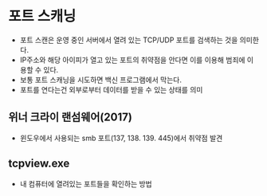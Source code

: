 # 포트 스캐닝
* 포트 스캔은 운영 중인 서버에서 열려 있는 TCP/UDP 포트를 검색하는 것을 의미한다.
* IP주소와 해당 아이피가 열고 있는 포트의 취약점을 안다면 이를 이용해 범죄에 이용할 수 있다.
* 보통 포트 스캐닝을 시도하면 백신 프로그램에서 막는다.
* 포트를 연다는건 외부로부터 데이터를 받을 수 있는 상태를 의미

## 위너 크라이 랜섬웨어(2017)
* 윈도우에서 사용되는 smb 포트(137, 138. 139. 445)에서 취약점 발견

## tcpview.exe
* 내 컴퓨터에 열려있는 포트들을 확인하는 방법

